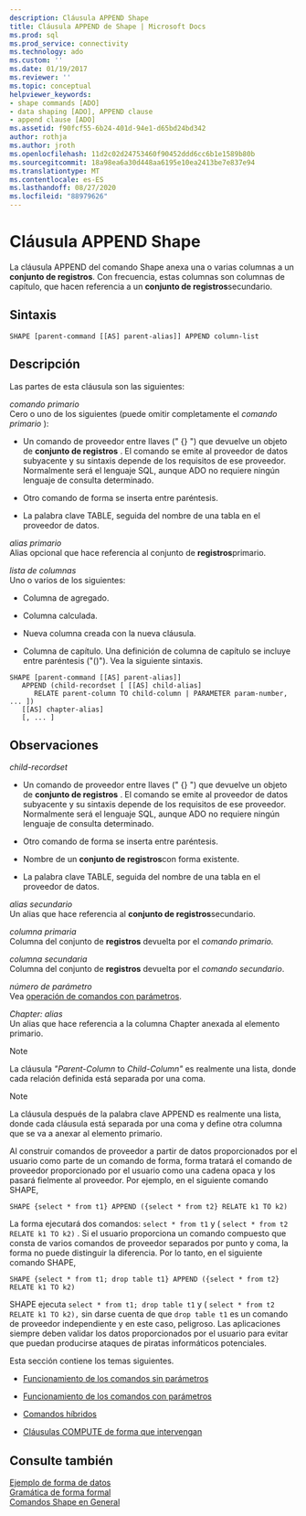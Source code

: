 ```yaml
---
description: Cláusula APPEND Shape
title: Cláusula APPEND de Shape | Microsoft Docs
ms.prod: sql
ms.prod_service: connectivity
ms.technology: ado
ms.custom: ''
ms.date: 01/19/2017
ms.reviewer: ''
ms.topic: conceptual
helpviewer_keywords:
- shape commands [ADO]
- data shaping [ADO], APPEND clause
- append clause [ADO]
ms.assetid: f90fcf55-6b24-401d-94e1-d65bd24bd342
author: rothja
ms.author: jroth
ms.openlocfilehash: 11d2c02d24753460f90452ddd6cc6b1e1589b80b
ms.sourcegitcommit: 18a98ea6a30d448aa6195e10ea2413be7e837e94
ms.translationtype: MT
ms.contentlocale: es-ES
ms.lasthandoff: 08/27/2020
ms.locfileid: "88979626"
---
```

# <a name="shape-append-clause"></a>Cláusula APPEND Shape
La cláusula APPEND del comando Shape anexa una o varias columnas a un **conjunto de registros**. Con frecuencia, estas columnas son columnas de capítulo, que hacen referencia a un **conjunto de registros**secundario.  
  
## <a name="syntax"></a>Sintaxis  
  
```  
SHAPE [parent-command [[AS] parent-alias]] APPEND column-list  
```  
  
## <a name="description"></a>Descripción  
 Las partes de esta cláusula son las siguientes:  
  
 *comando primario*  
 Cero o uno de los siguientes (puede omitir completamente el *comando primario* ):  
  
-   Un comando de proveedor entre llaves (" {} ") que devuelve un objeto de **conjunto de registros** . El comando se emite al proveedor de datos subyacente y su sintaxis depende de los requisitos de ese proveedor. Normalmente será el lenguaje SQL, aunque ADO no requiere ningún lenguaje de consulta determinado.  
  
-   Otro comando de forma se inserta entre paréntesis.  
  
-   La palabra clave TABLE, seguida del nombre de una tabla en el proveedor de datos.  
  
 *alias primario*  
 Alias opcional que hace referencia al conjunto de **registros**primario.  
  
 *lista de columnas*  
 Uno o varios de los siguientes:  
  
-   Columna de agregado.  
  
-   Columna calculada.  
  
-   Nueva columna creada con la nueva cláusula.  
  
-   Columna de capítulo. Una definición de columna de capítulo se incluye entre paréntesis ("()"). Vea la siguiente sintaxis.  
  
```  
SHAPE [parent-command [[AS] parent-alias]]  
   APPEND (child-recordset [ [[AS] child-alias]   
      RELATE parent-column TO child-column | PARAMETER param-number, ... ])  
   [[AS] chapter-alias]   
   [, ... ]  
```  
  
## <a name="remarks"></a>Observaciones  
 *child-recordset*  
 -   Un comando de proveedor entre llaves (" {} ") que devuelve un objeto de **conjunto de registros** . El comando se emite al proveedor de datos subyacente y su sintaxis depende de los requisitos de ese proveedor. Normalmente será el lenguaje SQL, aunque ADO no requiere ningún lenguaje de consulta determinado.  
  
-   Otro comando de forma se inserta entre paréntesis.  
  
-   Nombre de un **conjunto de registros**con forma existente.  
  
-   La palabra clave TABLE, seguida del nombre de una tabla en el proveedor de datos.  
  
 *alias secundario*  
 Un alias que hace referencia al **conjunto de registros**secundario.  
  
 *columna primaria*  
 Columna del conjunto de **registros** devuelta por el *comando primario.*  
  
 *columna secundaria*  
 Columna del conjunto de **registros** devuelta por el *comando secundario*.  
  
 *número de parámetro*  
 Vea [operación de comandos con parámetros](../../../ado/guide/data/operation-of-parameterized-commands.md).  
  
 *Chapter: alias*  
 Un alias que hace referencia a la columna Chapter anexada al elemento primario.  
  
> [!NOTE]
>  La cláusula *"Parent-Column* to *Child-Column"* es realmente una lista, donde cada relación definida está separada por una coma.  
  
> [!NOTE]
>  La cláusula después de la palabra clave APPEND es realmente una lista, donde cada cláusula está separada por una coma y define otra columna que se va a anexar al elemento primario.  
  
Al construir comandos de proveedor a partir de datos proporcionados por el usuario como parte de un comando de forma, forma tratará el comando de proveedor proporcionado por el usuario como una cadena opaca y los pasará fielmente al proveedor. Por ejemplo, en el siguiente comando SHAPE,  
  
```  
SHAPE {select * from t1} APPEND ({select * from t2} RELATE k1 TO k2)  
```  
  
 La forma ejecutará dos comandos: `select * from t1` y ( `select * from t2 RELATE k1 TO k2)` . Si el usuario proporciona un comando compuesto que consta de varios comandos de proveedor separados por punto y coma, la forma no puede distinguir la diferencia. Por lo tanto, en el siguiente comando SHAPE,  
  
```  
SHAPE {select * from t1; drop table t1} APPEND ({select * from t2} RELATE k1 TO k2)  
```  
  
 SHAPE ejecuta `select * from t1; drop table t1` y ( `select * from t2 RELATE k1 TO k2),` sin darse cuenta de que `drop table t1` es un comando de proveedor independiente y en este caso, peligroso. Las aplicaciones siempre deben validar los datos proporcionados por el usuario para evitar que puedan producirse ataques de piratas informáticos potenciales.  
  
 Esta sección contiene los temas siguientes.  
  
-   [Funcionamiento de los comandos sin parámetros](../../../ado/guide/data/operation-of-non-parameterized-commands.md)  
  
-   [Funcionamiento de los comandos con parámetros](../../../ado/guide/data/operation-of-parameterized-commands.md)  
  
-   [Comandos híbridos](../../../ado/guide/data/hybrid-commands.md)  
  
-   [Cláusulas COMPUTE de forma que intervengan](../../../ado/guide/data/intervening-shape-compute-clauses.md)  
  
## <a name="see-also"></a>Consulte también  
 [Ejemplo de forma de datos](../../../ado/guide/data/data-shaping-example.md)   
 [Gramática de forma formal](../../../ado/guide/data/formal-shape-grammar.md)   
 [Comandos Shape en General](../../../ado/guide/data/shape-commands-in-general.md)
